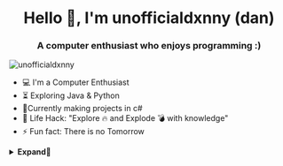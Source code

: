 <h1 align="center">Hello 👋, I'm unofficialdxnny (dan)</h1></h1>
<h3 align="center">A computer enthusiast who enjoys programming :)</h3>

<p align="left"><img src="https://github-profile-trophy.vercel.app/?username=unofficialdxnny" alt="unofficialdxnny" /></a> </p>

- :computer: I'm a Computer Enthusiast
- :hourglass_flowing_sand:  Exploring Java & Python
- :rocket:Currently making projects in c#
- :dart: Life Hack: "Explore :fire: and Explode :bomb: with knowledge" 
- :zap: Fun fact: There is no Tomorrow<br>

<details>
<summary><b>Expand🔻</summary>
<p align=center>
    <img alt = "CURRENT STATS" src="https://github-profile-summary-cards.vercel.app/api/cards/profile-details?username=unofficialdxnny&theme=github_dark" />
    <br>
    <img alt="TOP LANGUAGE USED BY REPO" src="https://github-readme-stats.vercel.app/api/top-langs?username=unofficialdxnny&show_icons=true&theme=dark&locale=en&layout=compact""=200/>
    <br>
    <img alt="TOP LANGUAGE BY COMMIT" src="https://github-readme-stats.vercel.app/api?username=unofficialdxnny&show_icons=true&theme=dark&locale=en" width=400/>
    <br>
    <img alt="COMMITS PER HOUR" src="https://github-readme-streak-stats.herokuapp.com/?user=unofficialdxnny&theme=dark" alt="unofficialdxnny" width=400/>
</details>



  
